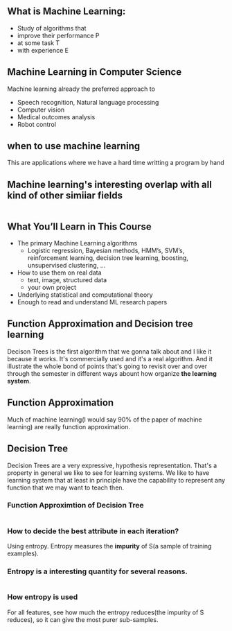 ## What is Machine Learning:
* Study of algorithms that
* improve their performance P 
* at some task T
* with experience E

## Machine Learning in Computer Science
Machine learning already the preferred approach to
* Speech recognition, Natural language processing
* Computer vision
* Medical outcomes analysis
* Robot control

## when to use machine learning
This are applications where we have a hard time writting a program by hand

## Machine learning's interesting overlap with all kind of other simiiar fields
![]()

## What You’ll Learn in This Course
* The primary Machine Learning algorithms
  * Logistic regression, Bayesian methods, HMM’s, SVM’s, reinforcement learning, decision tree learning, boosting, unsupervised clustering, ...
* How to use them on real data
  * text, image, structured data
  * your own project
* Underlying statistical and computational theory
* Enough to read and understand ML research papers

## Function Approximation and Decision tree learning
Decison Trees is the first algorithm that we gonna talk about and I like it because it works. It's commercially used and it's a real algorithm. And it illustrate the  whole bond of points that's going to revisit over and over through the semester in different ways abount how organize **the learning system**.

## Function Approximation
Much of machine learning(I would say 90% of the paper of machine learning) are really function approximation.

## Decision Tree
Decision Trees are a very expressive, hypothesis representation. That's a property in general we like to see for learning systems. We like to have learning system that at least in principle have the capability to represent any function that we may want to teach then.


### Function Approximtion of Decision Tree
![]()

### How to decide the best attribute in each iteration?
Using entropy. Entropy measures the **impurity** of S(a sample of training examples).
![]()

### Entropy is a interesting quantity for several reasons.
![]()

### How entropy is used
For all features, see how much the entropy reduces(the impurity of S reduces), so it can give the most purer sub-samples.
![]()



